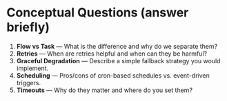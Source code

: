# Conceptual Questions (answer briefly)

1) **Flow vs Task** — What is the difference and why do we separate them?
2) **Retries** — When are retries helpful and when can they be harmful?
3) **Graceful Degradation** — Describe a simple fallback strategy you would implement.
4) **Scheduling** — Pros/cons of cron-based schedules vs. event-driven triggers.
5) **Timeouts** — Why do they matter and where do you set them?
